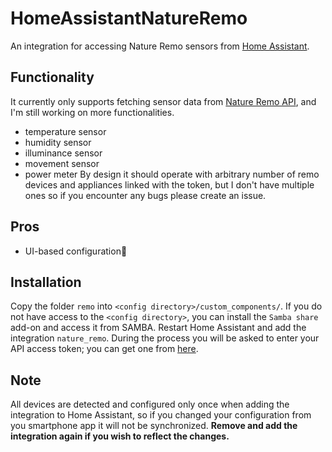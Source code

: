 # HomeAssistantNatureRemo
An integration for accessing Nature Remo sensors from [Home Assistant](https://www.home-assistant.io/).

## Functionality
It currently only supports fetching sensor data from [Nature Remo API](https://swagger.nature.global/), and I'm still working on more functionalities.
* temperature sensor
* humidity sensor
* illuminance sensor
* movement sensor
* power meter
By design it should operate with arbitrary number of remo devices and appliances linked with the token, but I don't have multiple ones so if you encounter any bugs please create an issue.

## Pros
* UI-based configuration🤗


## Installation
Copy the folder `remo` into `<config directory>/custom_components/`. If you do not have access to the `<config directory>`, you can install the `Samba share` add-on and access it from SAMBA. Restart Home Assistant and add the integration `nature_remo`. During the process you will be asked to enter your API access token; you can get one from [here](https://home.nature.global/).

## Note
All devices are detected and configured only once when adding the integration to Home Assistant, so if you changed your configuration from you smartphone app it will not be synchronized. **Remove and add the integration again if you wish to reflect the changes.**
